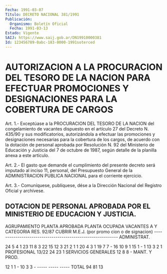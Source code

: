 ```yaml
---
Fecha: 1991-03-07
Título: DECRETO NACIONAL 381/1991
Publicación:
  Organismo: Boletín Oficial
  Fecha: 1991-03-13
Estado: Vigente
SAIJ: https://www.saij.gob.ar/DN19910000381
Id: 123456789-0abc-183-0000-1991soterced
---
```

# AUTORIZACION A LA PROCURACION DEL TESORO DE LA NACION PARA EFECTUAR PROMOCIONES Y DESIGNACIONES PARA LA COBERTURA DE CARGOS

<a id="1"></a>
Art.  1.-  Exceptúase a la PROCURACION DEL TESORO DE LA NACION del congelamiento  de  vacantes  dispuesto  en  el  artículo 27 del Decreto  N. 435/90 y sus modificatorios, autorizándola  a  efectuar las promociones  y  designaciones  necesarias  para la cobertura de los  cargos,  de acuerdo con la dotación de personal  aprobada  por Resolución N. 92  del  Ministerio  de Educación y Justicia del 7 de octubre  de  1987,  según  detalle  de la  planilla  anexa  a  este artículo.

<a id="2"></a>
Art.  2.-  El  gasto  que demande el cumplimiento del presente decreto  será  imputado al inciso  11,  personal,  del  Presupuesto General de la ADMINISTRACION  PUBLICA  NACIONAL  para  el corriente ejercicio.

<a id="3"></a>
Art. 3.- Comuníquese, publíquese, dése a la Dirección Nacional del Registro Oficial y archívese.

## DOTACION  DE  PERSONAL  APROBADA  POR  EL MINISTERIO DE EDUCACION Y JUSTICIA.

<a id="1"></a>
AGRUPAMIENTO  PLANTA APROBADA   PLANTA OCUPADA   VACANTES A Y CATEGORIA     RES. 92/87                       CUBRIR                  M.E.J.                         (por promo                                                  cion o de                                                  signacion) ------------------------------------------------------------ ADMINISTRAT.

24              5                 4               1    23             11                 8               3    22             15                12               3    21              2                 1               1    20              4                 3               1    19              7                 7               -    16             10                 9               1    15              1                 -               1    13              3                 2               1 PROFESIONAL  13/22            24                23               1 SERVICIOS GENERALES    12              8                 8               - MANT. Y PROD.

12              1                 1               -    10              3                 3               -                  -----             -----           ----- TOTAL                94                81              13